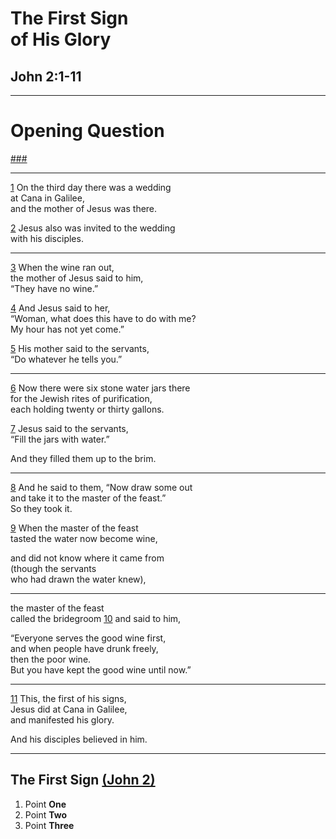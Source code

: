 <!-- .slide: <%= bg("unsplash-Jztmx9yqjBw-stars.jpg") %> data-state="title" -->
# The First Sign <br/> of His Glory
## John 2:1-11

---
<!-- .slide: data-background="white" -->
# Opening **Question**

[###](#/outline "secret")

---
[1](# "ref")
On the third day there was a wedding <br/>
at Cana in Galilee,<br/>
and the mother of Jesus was there.

[2](# "ref")
Jesus also was invited to the wedding <br/>
with his disciples.

---
[3](# "ref")
When the wine ran out,<br/>
the mother of Jesus said to him, <br/>
“They have no wine.”

[4](# "ref")
And Jesus said to her, <br/>
“Woman, what does this have to do with me?<br/>
My hour has not yet come.”

[5](# "ref")
His mother said to the servants,<br/>
“Do whatever he tells you.”

---
[6](# "ref")
Now there were six stone water jars there<br/>
for the Jewish rites of purification,<br/>
each holding twenty or thirty gallons.

[7](# "ref")
Jesus said to the servants, <br/>
“Fill the jars with water.”

And they filled them up to the brim.

---
[8](# "ref")
And he said to them, “Now draw some out <br/>
and take it to the master of the feast.” <br/>
So they took it.

[9](# "ref")
When the master of the feast <br/>
tasted the water now become wine,

and did not know where it came from <br/>
(though the servants <br/>
who had drawn the water knew),

---
the master of the feast <br/>
called the bridegroom
[10](# "ref")
and said to him,

“Everyone serves the good wine first,<br/>
and when people have drunk freely, <br/>
then the poor wine.<br/>
But you have kept the good wine until now.”

---
[11](# "ref")
This, the first of his signs, <br/>
Jesus did at Cana in Galilee, <br/>
and manifested his glory.

And his disciples believed in him.


---
<!-- .slide: <%= bg("unsplash-Jztmx9yqjBw-stars.jpg") %> id="outline" -->
## The First Sign [(John 2)](# "ref")
1. Point **One**
2. Point **Two**
3. Point **Three**

